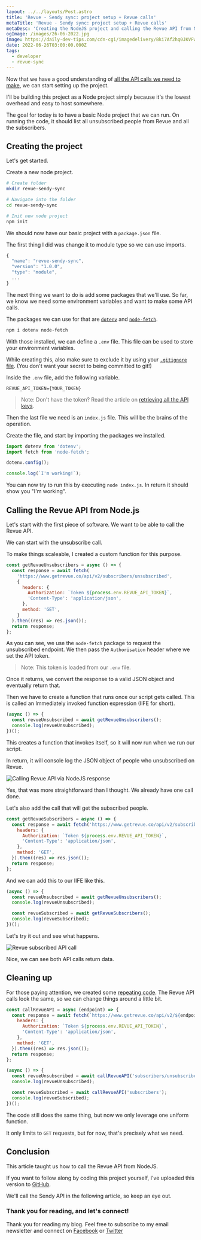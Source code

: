 ```yaml
---
layout: ../../layouts/Post.astro
title: 'Revue - Sendy sync: project setup + Revue calls'
metaTitle: 'Revue - Sendy sync: project setup + Revue calls'
metaDesc: 'Creating the NodeJS project and calling the Revue API from Node'
ogImage: /images/26-06-2022.jpg
image: https://daily-dev-tips.com/cdn-cgi/imagedelivery/Bki7Af2hq0JKVFw1XYYMQg/fcafbb97-02a6-46f1-62a5-8fc4e1461900
date: 2022-06-26T03:00:00.000Z
tags:
  - developer
  - revue-sync
---
```


Now that we have a good understanding of [all the API calls we need to make](https://daily-dev-tips.com/posts/revue-sendy-sync-collecting-the-apis/), we can start setting up the project.

I'll be building this project as a Node project simply because it's the lowest overhead and easy to host somewhere.

The goal for today is to have a basic Node project that we can run. On running the code, it should list all unsubscribed people from Revue and all the subscribers.

## Creating the project

Let's get started.

Create a new node project.

```bash
# Create folder
mkdir revue-sendy-sync

# Navigate into the folder
cd revue-sendy-sync

# Init new node project
npm init
```

We should now have our basic project with a `package.json` file.

The first thing I did was change it to module type so we can use imports.

```js
{
  "name": "revue-sendy-sync",
  "version": "1.0.0",
  "type": "module",
  ...
}
```

The next thing we want to do is add some packages that we'll use. So far, we know we need some environment variables and want to make some API calls.

The packages we can use for that are [`dotenv`](https://www.npmjs.com/package/dotenv) and [`node-fetch`](https://www.npmjs.com/package/node-fetch).

```bash
npm i dotenv node-fetch
```

With those installed, we can define a `.env` file. This file can be used to store your environment variables.

While creating this, also make sure to exclude it by using your [`.gitignore` file](https://daily-dev-tips.com/posts/git-basics-ignore-files-from-being-committed/). (You don't want your secret to being committed to git!)

Inside the `.env` file, add the following variable.

```text
REVUE_API_TOKEN={YOUR_TOKEN}
```

> Note: Don't have the token? Read the article on [retrieving all the API keys](https://daily-dev-tips.com/posts/revue-sendy-sync-collecting-the-apis/#revue-api).

Then the last file we need is an `index.js` file. This will be the brains of the operation.

Create the file, and start by importing the packages we installed.

```js
import dotenv from 'dotenv';
import fetch from 'node-fetch';

dotenv.config();

console.log(`I'm working!`);
```

You can now try to run this by executing `node index.js`. In return it should show you "I'm working".

## Calling the Revue API from Node.js

Let's start with the first piece of software. We want to be able to call the Revue API.

We can start with the unsubscribe call.

To make things scaleable, I created a custom function for this purpose.

```js
const getRevueUnsubscribers = async () => {
  const response = await fetch(
    'https://www.getrevue.co/api/v2/subscribers/unsubscribed',
    {
      headers: {
        Authorization: `Token ${process.env.REVUE_API_TOKEN}`,
        'Content-Type': 'application/json',
      },
      method: 'GET',
    }
  ).then((res) => res.json());
  return response;
};
```

As you can see, we use the `node-fetch` package to request the unsubscribed endpoint. We then pass the `Authorisation` header where we set the API token.

> Note: This token is loaded from our `.env` file.

Once it returns, we convert the response to a valid JSON object and eventually return that.

Then we have to create a function that runs once our script gets called.
This is called an Immediately invoked function expression (IIFE for short).

```js
(async () => {
  const revueUnsubscribed = await getRevueUnsubscribers();
  console.log(revueUnsubscribed);
})();
```

This creates a function that invokes itself, so it will now run when we run our script.

In return, it will console log the JSON object of people who unsubscribed on Revue.

![Calling Revue API via NodeJS response](https://cdn.hashnode.com/res/hashnode/image/upload/v1655357235962/_UXF87c_A.png)

Yes, that was more straightforward than I thought. We already have one call done.

Let's also add the call that will get the subscribed people.

```js
const getRevueSubscribers = async () => {
  const response = await fetch('https://www.getrevue.co/api/v2/subscribers', {
    headers: {
      Authorization: `Token ${process.env.REVUE_API_TOKEN}`,
      'Content-Type': 'application/json',
    },
    method: 'GET',
  }).then((res) => res.json());
  return response;
};
```

And we can add this to our IIFE like this.

```js
(async () => {
  const revueUnsubscribed = await getRevueUnsubscribers();
  console.log(revueUnsubscribed);

  const revueSubscribed = await getRevueSubscribers();
  console.log(revueSubscribed);
})();
```

Let's try it out and see what happens.

![Revue subscribed API call](https://cdn.hashnode.com/res/hashnode/image/upload/v1655357401491/ZkywmeCrP.png)

Nice, we can see both API calls return data.

## Cleaning up

For those paying attention, we created some [repeating code](https://daily-dev-tips.com/posts/software-design-principles-dry/). The Revue API calls look the same, so we can change things around a little bit.

```js
const callRevueAPI = async (endpoint) => {
  const response = await fetch(`https://www.getrevue.co/api/v2/${endpoint}`, {
    headers: {
      Authorization: `Token ${process.env.REVUE_API_TOKEN}`,
      'Content-Type': 'application/json',
    },
    method: 'GET',
  }).then((res) => res.json());
  return response;
};

(async () => {
  const revueUnsubscribed = await callRevueAPI('subscribers/unsubscribed');
  console.log(revueUnsubscribed);

  const revueSubscribed = await callRevueAPI('subscribers');
  console.log(revueSubscribed);
})();
```

The code still does the same thing, but now we only leverage one uniform function.

It only limits to `GET` requests, but for now, that's precisely what we need.

## Conclusion

This article taught us how to call the Revue API from NodeJS.

If you want to follow along by coding this project yourself, I've uploaded this version to [GitHub](https://github.com/rebelchris/revue-sendy-sync/tree/part-1-revue-api).

We'll call the Sendy API in the following article, so keep an eye out.

### Thank you for reading, and let's connect!

Thank you for reading my blog. Feel free to subscribe to my email newsletter and connect on [Facebook](https://www.facebook.com/DailyDevTipsBlog) or [Twitter](https://twitter.com/DailyDevTips1)
